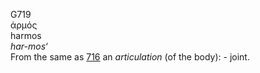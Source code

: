 G719  
ἁρμός  
harmos  
*har-mos‘*  
From the same as [716](g0716) an *articulation* (of the body): -
joint.  
